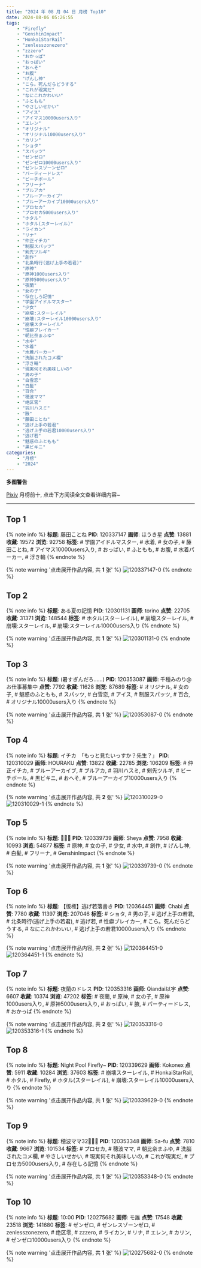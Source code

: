 ```yaml
---
title: "2024 年 08 月 04 日 月榜 Top10"
date: 2024-08-06 05:26:55
tags:
    - "Firefly"
    - "GenshinImpact"
    - "HonkaiStarRail"
    - "zenlesszonezero"
    - "zzzero"
    - "おかっぱ"
    - "おっぱい"
    - "おへそ"
    - "お腹"
    - "げんし神"
    - "こら。死んだらどうする"
    - "これが現実だ"
    - "なにこれかわいい"
    - "ふともも"
    - "やさしいせかい"
    - "アイス"
    - "アイマス10000users入り"
    - "エレン"
    - "オリジナル"
    - "オリジナル10000users入り"
    - "カリン"
    - "ショタ"
    - "スパッツ"
    - "ゼンゼロ"
    - "ゼンゼロ10000users入り"
    - "ゼンレスゾーンゼロ"
    - "パーティードレス"
    - "ビーチボール"
    - "フリーナ"
    - "ブルアカ"
    - "ブルーアーカイブ"
    - "ブルーアーカイブ10000users入り"
    - "プロセカ"
    - "プロセカ5000users入り"
    - "ホタル"
    - "ホタル(スターレイル)"
    - "ライカン"
    - "リナ"
    - "仲正イチカ"
    - "制服スパッツ"
    - "剣先ツルギ"
    - "創作"
    - "北条時行(逃げ上手の若君)"
    - "原神"
    - "原神1000users入り"
    - "原神5000users入り"
    - "夜蘭"
    - "女の子"
    - "存在しろ記憶"
    - "学園アイドルマスター"
    - "少女"
    - "崩壊:スターレイル"
    - "崩壊:スターレイル10000users入り"
    - "崩壊スターレイル"
    - "性癖ブレイカー"
    - "朝比奈まふゆ"
    - "水中"
    - "水着"
    - "水着パーカー"
    - "洗脳されたコメ欄"
    - "浮き輪"
    - "現実何それ美味しいの"
    - "男の子"
    - "白雪恋"
    - "白髪"
    - "百合"
    - "穂波ママ"
    - "绝区零"
    - "羽川ハスミ"
    - "腋"
    - "藤田ことね"
    - "逃げ上手の若君"
    - "逃げ上手の若君10000users入り"
    - "逃げ若"
    - "魅惑のふともも"
    - "黒ビキニ"
categories:
    - "月榜"
    - "2024"
---
```


<i class="fa fa-triangle-exclamation"></i>**多图警告**<i class="fa fa-triangle-exclamation"></i>

[Pixiv](https://www.pixiv.net/) 月榜前十, 点击下方阅读全文查看详细内容~

<!-- more -->

---

## Top 1

{% note info %}
**标题**: 藤田ことね
**PID**: 120337147 **画师**: ほうき星
**点赞**: 13881 **收藏**: 19572 **浏览**: 92758
**标签**: # 学園アイドルマスター, # 水着, # 女の子, # 藤田ことね, # アイマス10000users入り, # おっぱい, # ふともも, # お腹, # 水着パーカー, # 浮き輪
{% endnote %}

{% note warning '点击展开作品内容, 共 **1** 张' %}
![120337147-0](https://i.pixiv.re/img-original/img/2024/07/08/00/00/26/120337147_p0.jpg)
{% endnote %}

## Top 2

{% note info %}
**标题**: ある夏の記憶
**PID**: 120301131 **画师**: torino
**点赞**: 22705 **收藏**: 31371 **浏览**: 148544
**标签**: # ホタル(スターレイル), # 崩壊スターレイル, # 崩壊:スターレイル, # 崩壊:スターレイル10000users入り
{% endnote %}

{% note warning '点击展开作品内容, 共 **1** 张' %}
![120301131-0](https://i.pixiv.re/img-original/img/2024/07/07/00/00/33/120301131_p0.jpg)
{% endnote %}

## Top 3

{% note info %}
**标题**: (暑すぎんだろ……)
**PID**: 120353087 **画师**: 千種みのり@お仕事募集中
**点赞**: 7792 **收藏**: 11628 **浏览**: 87689
**标签**: # オリジナル, # 女の子, # 魅惑のふともも, # スパッツ, # 白雪恋, # アイス, # 制服スパッツ, # 百合, # オリジナル10000users入り
{% endnote %}

{% note warning '点击展开作品内容, 共 **1** 张' %}
![120353087-0](https://i.pixiv.re/img-original/img/2024/07/08/17/10/30/120353087_p0.jpg)
{% endnote %}

## Top 4

{% note info %}
**标题**: イチカ　「もっと見たいっすか？先生？」
**PID**: 120310029 **画师**: HOURAKU
**点赞**: 13822 **收藏**: 22785 **浏览**: 106209
**标签**: # 仲正イチカ, # ブルーアーカイブ, # ブルアカ, # 羽川ハスミ, # 剣先ツルギ, # ビーチボール, # 黒ビキニ, # おへそ, # ブルーアーカイブ10000users入り
{% endnote %}

{% note warning '点击展开作品内容, 共 **2** 张' %}
![120310029-0](https://i.pixiv.re/img-original/img/2024/07/07/08/00/08/120310029_p0.jpg)
![120310029-1](https://i.pixiv.re/img-original/img/2024/07/07/08/00/08/120310029_p1.jpg)
{% endnote %}

## Top 5

{% note info %}
**标题**: 🐠🐠🐠
**PID**: 120339739 **画师**: Sheya
**点赞**: 7958 **收藏**: 10993 **浏览**: 54877
**标签**: # 原神, # 女の子, # 少女, # 水中, # 創作, # げんし神, # 白髪, # フリーナ, # GenshinImpact
{% endnote %}

{% note warning '点击展开作品内容, 共 **1** 张' %}
![120339739-0](https://i.pixiv.re/img-original/img/2024/07/08/01/10/48/120339739_p0.jpg)
{% endnote %}

## Top 6

{% note info %}
**标题**: 【版権】逃げ若落書き
**PID**: 120364451 **画师**: Chabi
**点赞**: 7780 **收藏**: 11397 **浏览**: 207046
**标签**: # ショタ, # 男の子, # 逃げ上手の若君, # 北条時行(逃げ上手の若君), # 逃げ若, # 性癖ブレイカー, # こら。死んだらどうする, # なにこれかわいい, # 逃げ上手の若君10000users入り
{% endnote %}

{% note warning '点击展开作品内容, 共 **2** 张' %}
![120364451-0](https://i.pixiv.re/img-original/img/2024/07/08/23/52/54/120364451_p0.png)
![120364451-1](https://i.pixiv.re/img-original/img/2024/07/08/23/52/54/120364451_p1.png)
{% endnote %}

## Top 7

{% note info %}
**标题**: 夜蘭のドレス
**PID**: 120353316 **画师**: Qiandai以宇
**点赞**: 6607 **收藏**: 10374 **浏览**: 47202
**标签**: # 夜蘭, # 原神, # 女の子, # 原神1000users入り, # 原神5000users入り, # おっぱい, # 腋, # パーティードレス, # おかっぱ
{% endnote %}

{% note warning '点击展开作品内容, 共 **2** 张' %}
![120353316-0](https://i.pixiv.re/img-original/img/2024/07/08/17/22/45/120353316_p0.png)
![120353316-1](https://i.pixiv.re/img-original/img/2024/07/08/17/22/45/120353316_p1.png)
{% endnote %}

## Top 8

{% note info %}
**标题**: Night Pool Firefly~
**PID**: 120339629 **画师**: Kokonex
**点赞**: 5911 **收藏**: 10284 **浏览**: 37603
**标签**: # 崩壊スターレイル, # HonkaiStarRail, # ホタル, # Firefly, # ホタル(スターレイル), # 崩壊:スターレイル10000users入り
{% endnote %}

{% note warning '点击展开作品内容, 共 **1** 张' %}
![120339629-0](https://i.pixiv.re/img-original/img/2024/07/08/01/05/27/120339629_p0.png)
{% endnote %}

## Top 9

{% note info %}
**标题**: 穂波ママ32👨‍👩‍👧
**PID**: 120353348 **画师**: Sa-fu
**点赞**: 7810 **收藏**: 9667 **浏览**: 101534
**标签**: # プロセカ, # 穂波ママ, # 朝比奈まふゆ, # 洗脳されたコメ欄, # やさしいせかい, # 現実何それ美味しいの, # これが現実だ, # プロセカ5000users入り, # 存在しろ記憶
{% endnote %}

{% note warning '点击展开作品内容, 共 **1** 张' %}
![120353348-0](https://i.pixiv.re/img-original/img/2024/07/08/17/24/39/120353348_p0.jpg)
{% endnote %}

## Top 10

{% note info %}
**标题**: 10:00
**PID**: 120275682 **画师**: モ誰
**点赞**: 17548 **收藏**: 23518 **浏览**: 141680
**标签**: # ゼンゼロ, # ゼンレスゾーンゼロ, # zenlesszonezero, # 绝区零, # zzzero, # ライカン, # リナ, # エレン, # カリン, # ゼンゼロ10000users入り
{% endnote %}

{% note warning '点击展开作品内容, 共 **1** 张' %}
![120275682-0](https://i.pixiv.re/img-original/img/2024/07/06/04/54/56/120275682_p0.jpg)
{% endnote %}
